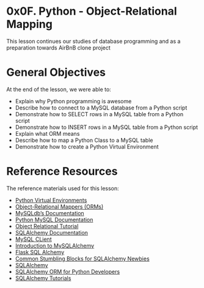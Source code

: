 # 0x0F. Python - Object-Relational Mapping
This lesson continues our studies of database programming and as a preparation towards AirBnB clone project

# General Objectives
At the end of the lesson, we were able to:
- Explain why Python programming is awesome
- Describe how to connect to a MySQL database from a Python script
- Demonstrate how to SELECT rows in a MySQL table from a Python script
- Demonstrate how to INSERT rows in a MySQL table from a Python script
- Explain what ORM means
- Describe how to map a Python Class to a MySQL table
- Demonstrate how to create a Python Virtual Environment

# Reference Resources
The reference materials used for this lesson:
- [Python Virtual Environments](https://realpython.com/python-virtual-environments-a-primer/)
- [Object-Relational Mappers (ORMs)](https://www.fullstackpython.com/object-relational-mappers-orms.html)
- [MySQLdb’s Documentation](https://mysqlclient.readthedocs.io/)
- [Python MySQL Documentation](https://www.mikusa.com/python-mysql-docs/index.html)
- [Object Relational Tutorial](https://docs.sqlalchemy.org/en/13/orm/tutorial.html)
- [SQLAlchemy Documentation](https://docs.sqlalchemy.org/en/13/)
- [MySQL CLient](https://github.com/PyMySQL/mysqlclient)
- [Introduction to MySQLAlchemy](https://www.youtube.com/watch?v=woKYyhLCcnU)
- [Flask SQL Alchemy](https://www.youtube.com/playlist?list=PLXmMXHVSvS-BlLA5beNJojJLlpE0PJgCW)
- [Common Stumbling Blocks for SQLAlchemy Newbies](http://alextechrants.blogspot.com/2013/11/10-common-stumbling-blocks-for.html)
- [SQLAlchemy](https://www.pythonsheets.com/notes/python-sqlalchemy.html)
- [SQLAlchemy ORM for Python Developers](https://auth0.com/blog/sqlalchemy-orm-tutorial-for-python-developers/)
- [SQLAlchemy Tutorials](https://overiq.com/sqlalchemy-101/)